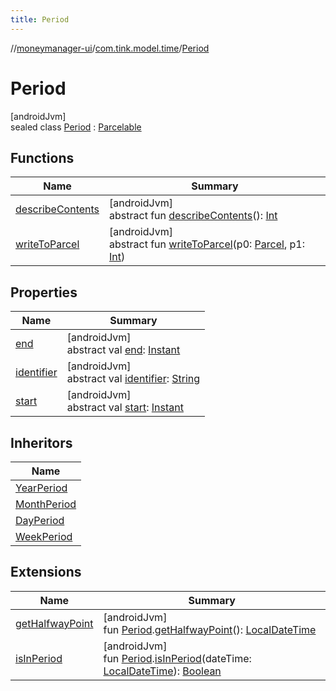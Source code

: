 ```yaml
---
title: Period
---
```

//[moneymanager-ui](../../../index.html)/[com.tink.model.time](../index.html)/[Period](index.html)



# Period



[androidJvm]\
sealed class [Period](index.html) : [Parcelable](https://developer.android.com/reference/kotlin/android/os/Parcelable.html)



## Functions


| Name | Summary |
|---|---|
| [describeContents](../../com.tink.service.provider/-provider-filter/index.html#-1578325224%2FFunctions%2F1000845458) | [androidJvm]<br>abstract fun [describeContents](../../com.tink.service.provider/-provider-filter/index.html#-1578325224%2FFunctions%2F1000845458)(): [Int](https://kotlinlang.org/api/latest/jvm/stdlib/kotlin/-int/index.html) |
| [writeToParcel](../../com.tink.service.provider/-provider-filter/index.html#-1754457655%2FFunctions%2F1000845458) | [androidJvm]<br>abstract fun [writeToParcel](../../com.tink.service.provider/-provider-filter/index.html#-1754457655%2FFunctions%2F1000845458)(p0: [Parcel](https://developer.android.com/reference/kotlin/android/os/Parcel.html), p1: [Int](https://kotlinlang.org/api/latest/jvm/stdlib/kotlin/-int/index.html)) |


## Properties


| Name | Summary |
|---|---|
| [end](end.html) | [androidJvm]<br>abstract val [end](end.html): [Instant](https://developer.android.com/reference/kotlin/java/time/Instant.html) |
| [identifier](identifier.html) | [androidJvm]<br>abstract val [identifier](identifier.html): [String](https://kotlinlang.org/api/latest/jvm/stdlib/kotlin/-string/index.html) |
| [start](start.html) | [androidJvm]<br>abstract val [start](start.html): [Instant](https://developer.android.com/reference/kotlin/java/time/Instant.html) |


## Inheritors


| Name |
|---|
| [YearPeriod](../-year-period/index.html) |
| [MonthPeriod](../-month-period/index.html) |
| [DayPeriod](../-day-period/index.html) |
| [WeekPeriod](../-week-period/index.html) |


## Extensions


| Name | Summary |
|---|---|
| [getHalfwayPoint](../../com.tink.moneymanagerui.extensions/get-halfway-point.html) | [androidJvm]<br>fun [Period](index.html).[getHalfwayPoint](../../com.tink.moneymanagerui.extensions/get-halfway-point.html)(): [LocalDateTime](https://developer.android.com/reference/kotlin/java/time/LocalDateTime.html) |
| [isInPeriod](../../se.tink.commons.extensions/is-in-period.html) | [androidJvm]<br>fun [Period](index.html).[isInPeriod](../../se.tink.commons.extensions/is-in-period.html)(dateTime: [LocalDateTime](https://developer.android.com/reference/kotlin/java/time/LocalDateTime.html)): [Boolean](https://kotlinlang.org/api/latest/jvm/stdlib/kotlin/-boolean/index.html) |

